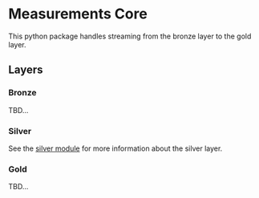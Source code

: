 # Measurements Core

This python package handles streaming from the bronze layer to the gold layer.

## Layers

### Bronze

TBD...

### Silver

See the [silver module](src/silver/README.md) for more information about the silver layer.

### Gold

TBD...
